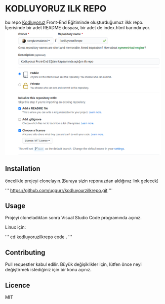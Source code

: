 # KODLUYORUZ ILK REPO 
bu repo [Kodluyoruz](https://courses.kodluyoruz.org/login?next=/dashboard) Front-End Eğitiminde oluşturduğumuz ilkk repo. İçerisinde bir adet README dosyası, bir adet de index.html barındırıyor. 
![foto](https://raw.githubusercontent.com/Kodluyoruz/taskforce/main/git/odev1/figures/github.png)

## Installation 
öncelikle projeyi clonelayın.(Buraya sizin reponuzdan aldığınız link gelecek)

'''
https://github.com/uggurr/kodluyourzilkrepo.git
'''

## Usage
Projeyi cloneladıktan sonra Visual Studio Code programında açınız.

Linux için:

'''
cd kodluyoruzilkrepo
code . 
'''
## Contributing 
Pull requestler kabul edilir. Büyük değişiklikler için, lütfen önce neyi değiştirmek istediğiniz için bir konu açınız. 

## Licence
 MIT 